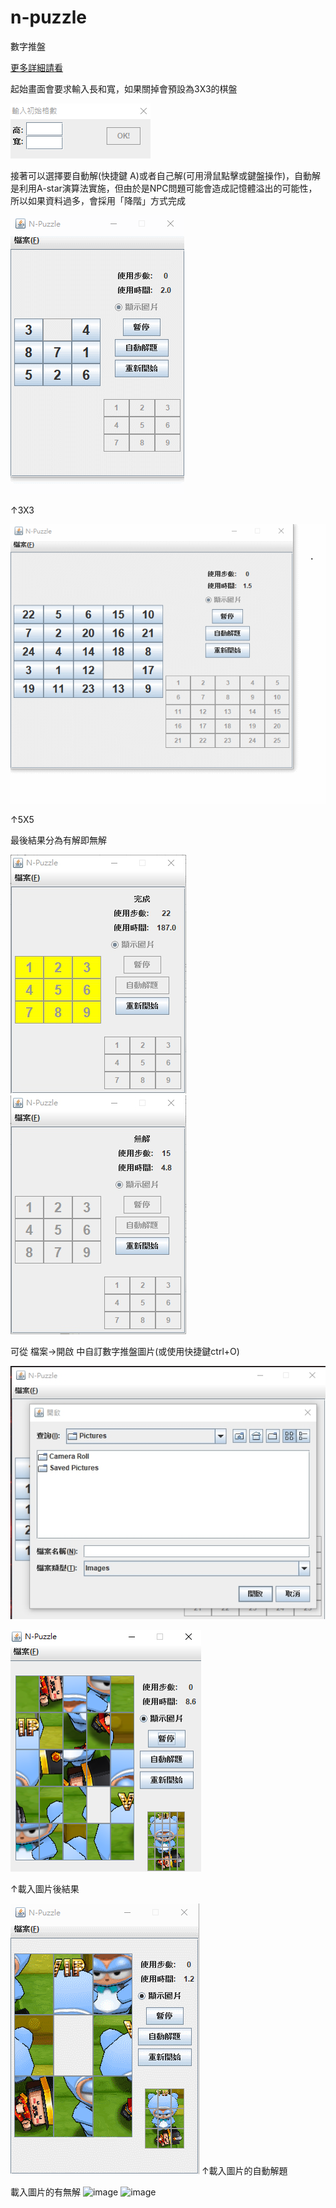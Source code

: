 # n-puzzle
數字推盤

[更多詳細請看](https://github.com/jimmy801/n-puzzle/blob/master/Read%20me%20PPT/N-Puzzle%20PPT.pptx)

起始畫面會要求輸入長和寬，如果關掉會預設為3X3的棋盤

![image](https://github.com/jimmy801/n-puzzle/blob/master/Screenshot/00.png)

接著可以選擇要自動解(快捷鍵 A)或者自己解(可用滑鼠點擊或鍵盤操作)，自動解是利用A-star演算法實施，但由於是NPC問題可能會造成記憶體溢出的可能性，所以如果資料過多，會採用「降階」方式完成

![image](https://github.com/jimmy801/n-puzzle/blob/master/Screenshot/01-1.gif)

↑3X3

![image](https://github.com/jimmy801/n-puzzle/blob/master/Screenshot/01-2.gif)

↑5X5

最後結果分為有解即無解

![image](https://github.com/jimmy801/n-puzzle/blob/master/Screenshot/Solved.png)
![image](https://github.com/jimmy801/n-puzzle/blob/master/Screenshot/No%20Solution.png)

可從 檔案->開啟 中自訂數字推盤圖片(或使用快捷鍵ctrl+O)

![image](https://github.com/jimmy801/n-puzzle/blob/master/Screenshot/02.jpg)


![image](https://github.com/jimmy801/n-puzzle/blob/master/Screenshot/03.png)

↑載入圖片後結果

![image](https://github.com/jimmy801/n-puzzle/blob/master/Screenshot/image%20auto%20solved.gif)
↑載入圖片的自動解題

載入圖片的有無解
![image](https://github.com/jimmy801/n-puzzle/blob/master/Screenshot/Image%20Solved.png)
![image](https://github.com/jimmy801/n-puzzle/blob/master/Screenshot/Image%20No%20Solution.png)
